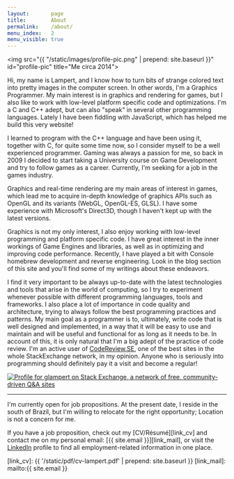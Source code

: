 ```yaml
---
layout:       page
title:        About
permalink:    /about/
menu_index:   2
menu_visible: true
---
```


<img src="{{ "/static/images/profile-pic.png" | prepend: site.baseurl }}" id="profile-pic" title="Me circa 2014">

Hi, my name is Lampert, and I know how to turn bits of strange colored text into pretty images in the computer screen.
In other words, I'm a Graphics Programmer. My main interest is in graphics and rendering for games, but I also like to
work with low-level platform specific code and optimizations. I'm a C and C++ adept, but can also "speak" in several
other programming languages. Lately I have been fiddling with JavaScript, which has helped me build this very website!

I learned to program with the C++ language and have been using it, together with C, for quite some time now, so I consider
myself to be a well experienced programmer. Gaming was always a passion for me, so back in 2009 I decided to start
taking a University course on Game Development and try to follow games as a career. Currently, I'm seeking for a job
in the games industry.

Graphics and real-time rendering are my main areas of interest in games, which lead me to acquire in-depth knowledge of
graphics APIs such as OpenGL and its variants (WebGL, OpenGL-ES, GLSL). I have some experience with Microsoft's Direct3D,
though I haven't kept up with the latest versions.

Graphics is not my only interest, I also enjoy working with low-level programming and platform specific code. I have
great interest in the inner workings of Game Engines and libraries, as well as in optimizing and improving code performance.
Recently, I have played a bit with Console homebrew development and reverse engineering. Look in the blog section of this site
and you'll find some of my writings about these endeavors.

I find it very important to be always up-to-date with the latest technologies and tools that arise in the world of computing,
so I try to experiment whenever possible with different programming languages, tools and frameworks. I also place a lot of importance
in code quality and architecture, trying to always follow the best programming practices and patterns. My main goal as a programmer
is to, ultimately, write code that is well designed and implemented, in a way that it will be easy to use and maintain and will be
useful and functional for as long as it needs to be. In account of this, it is only natural that I'm a big adept of the practice of
code review. I'm an active user of [CodeReview.SE][link_cr], one of the best sites in the whole StackExchange network, in my opinion.
Anyone who is seriously into programming should definitely pay it a visit and become a regular!

<a href="http://stackexchange.com/users/1234852">
<img src="http://stackexchange.com/users/flair/1234852.png" id="stackexchange-flair" alt="Profile for glampert on Stack Exchange, a network of free, community-driven Q&amp;A sites" title="Profile for glampert on Stack Exchange, a network of free, community-driven Q&amp;A sites">
</a>

----

I'm currently open for job propositions. At the present date, I reside in the south of Brazil,
but I'm willing to relocate for the right opportunity; Location is not a concern for me.

If you have a job proposition, check out my [CV/Résumé][link_cv] and contact me on my personal
email: [{{ site.email }}][link_mail], or visit the [LinkedIn][link_linkedin] profile to find
all employment-related information in one place.

[link_linkedin]: https://www.linkedin.com/in/glampert
[link_cr]:       http://codereview.stackexchange.com/users/39810/glampert?tab=profile
[link_cv]:       {{ '/static/pdf/cv-lampert.pdf' | prepend: site.baseurl }}
[link_mail]:     mailto:{{ site.email }}

